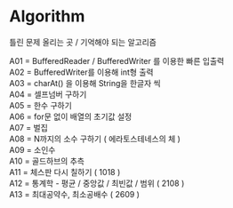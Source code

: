 # Algorithm

틀린 문제 올리는 곳 / 기억해야 되는 알고리즘


A01 = BufferedReader / BufferedWriter 를 이용한 빠른 입출력   
A02 = BufferedWriter를 이용해 int형 출력   
A03 = charAt() 을 이용해 String을 한글자 씩  
A04 = 셀프넘버 구하기   
A05 = 한수 구하기   
A06 = for문 없이 배열의 초기값 설정   
A07 = 벌집   
A08 = N까지의 소수 구하기 ( 에라토스테네스의 체 )  
A09 = 소인수   
A10 = 골드하브의 추측   
A11 = 체스판 다시 칠하기 ( 1018 )  
A12 = 통계학 - 평균 / 중앙값 / 최빈값 / 범위 ( 2108 )  
A13 = 최대공약수, 최소공배수 ( 2609 )  
